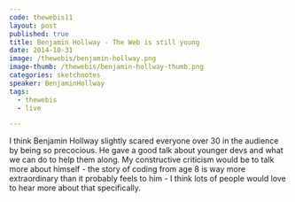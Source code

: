 ```yaml
---
code: thewebis11
layout: post
published: true
title: Benjamin Hollway - The Web is still young
date: 2014-10-31
image: /thewebis/benjamin-hollway.png
image-thumb: /thewebis/benjamin-hollway-thumb.png
categories: sketchnotes
speaker: BenjaminHollway
tags:
  - thewebis
  - live

---
```


I think Benjamin Hollway slightly scared everyone over 30 in the audience by being so precocious. He gave a good talk about younger devs and what we can do to help them along. My constructive criticism would be to talk more about himself - the story of coding from age 8 is way more extraordinary than it probably feels to him - I think lots of people would love to hear more about that specifically.
